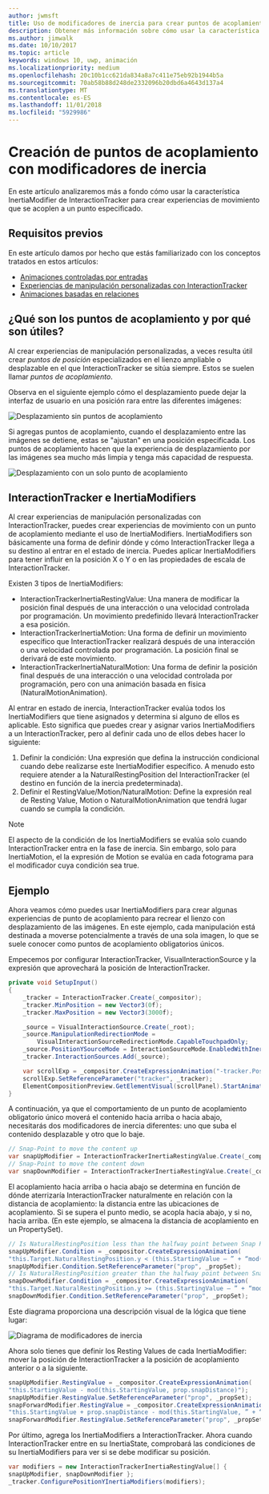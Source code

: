 ```yaml
---
author: jwmsft
title: Uso de modificadores de inercia para crear puntos de acoplamiento
description: Obtener más información sobre cómo usar la característica InertiaModifier de InteractionTracker para crear experiencias de movimiento que se acoplen a un punto especificado.
ms.author: jimwalk
ms.date: 10/10/2017
ms.topic: article
keywords: windows 10, uwp, animación
ms.localizationpriority: medium
ms.openlocfilehash: 20c10b1cc621da834a8a7c411e75eb92b1944b5a
ms.sourcegitcommit: 70ab58b88d248de2332096b20dbd6a4643d137a4
ms.translationtype: MT
ms.contentlocale: es-ES
ms.lasthandoff: 11/01/2018
ms.locfileid: "5929986"
---
```

# <a name="create-snap-points-with-inertia-modifiers"></a>Creación de puntos de acoplamiento con modificadores de inercia

En este artículo analizaremos más a fondo cómo usar la característica InertiaModifier de InteractionTracker para crear experiencias de movimiento que se acoplen a un punto especificado.

## <a name="prerequisites"></a>Requisitos previos

En este artículo damos por hecho que estás familiarizado con los conceptos tratados en estos artículos:

- [Animaciones controladas por entradas](input-driven-animations.md)
- [Experiencias de manipulación personalizadas con InteractionTracker](interaction-tracker-manipulations.md)
- [Animaciones basadas en relaciones](relation-animations.md)

## <a name="what-are-snap-points-and-why-are-they-useful"></a>¿Qué son los puntos de acoplamiento y por qué son útiles?

Al crear experiencias de manipulación personalizadas, a veces resulta útil crear _puntos de posición_ especializados en el lienzo ampliable o desplazable en el que InteractionTracker se sitúa siempre. Estos se suelen llamar _puntos de acoplamiento_.

Observa en el siguiente ejemplo cómo el desplazamiento puede dejar la interfaz de usuario en una posición rara entre las diferentes imágenes:

![Desplazamiento sin puntos de acoplamiento](images/animation/snap-points-none.gif)

Si agregas puntos de acoplamiento, cuando el desplazamiento entre las imágenes se detiene, estas se "ajustan" en una posición especificada. Los puntos de acoplamiento hacen que la experiencia de desplazamiento por las imágenes sea mucho más limpia y tenga más capacidad de respuesta.

![Desplazamiento con un solo punto de acoplamiento](images/animation/snap-points-single.gif)

## <a name="interactiontracker-and-inertiamodifiers"></a>InteractionTracker e InertiaModifiers

Al crear experiencias de manipulación personalizadas con InteractionTracker, puedes crear experiencias de movimiento con un punto de acoplamiento mediante el uso de InertiaModifiers. InertiaModifiers son básicamente una forma de definir dónde y cómo InteractionTracker llega a su destino al entrar en el estado de inercia. Puedes aplicar InertiaModifiers para tener influir en la posición X o Y o en las propiedades de escala de InteractionTracker.

Existen 3 tipos de InertiaModifiers:

- InteractionTrackerInertiaRestingValue: Una manera de modificar la posición final después de una interacción o una velocidad controlada por programación. Un movimiento predefinido llevará InteractionTracker a esa posición.
- InteractionTrackerInertiaMotion: Una forma de definir un movimiento específico que InteractionTracker realizará después de una interacción o una velocidad controlada por programación. La posición final se derivará de este movimiento.
- InteractionTrackerInertiaNaturalMotion: Una forma de definir la posición final después de una interacción o una velocidad controlada por programación, pero con una animación basada en física (NaturalMotionAnimation).

Al entrar en estado de inercia, InteractionTracker evalúa todos los InertiaModifiers que tiene asignados y determina si alguno de ellos es aplicable. Esto significa que puedes crear y asignar varios InertiaModifiers a un InteractionTracker, pero al definir cada uno de ellos debes hacer lo siguiente:

1. Definir la condición: Una expresión que defina la instrucción condicional cuando debe realizarse este InertiaModifier específico. A menudo esto requiere atender a la NaturalRestingPosition del InteractionTracker (el destino en función de la inercia predeterminada).
1. Definir el RestingValue/Motion/NaturalMotion: Define la expresión real de Resting Value, Motion o NaturalMotionAnimation que tendrá lugar cuando se cumpla la condición.

> [!NOTE]
> El aspecto de la condición de los InertiaModifiers se evalúa solo cuando InteractionTracker entra en la fase de inercia. Sin embargo, solo para InertiaMotion, el la expresión de Motion se evalúa en cada fotograma para el modificador cuya condición sea true.

## <a name="example"></a>Ejemplo

Ahora veamos cómo puedes usar InertiaModifiers para crear algunas experiencias de punto de acoplamiento para recrear el lienzo con desplazamiento de las imágenes. En este ejemplo, cada manipulación está destinada a moverse potencialmente a través de una sola imagen, lo que se suele conocer como puntos de acoplamiento obligatorios únicos.

Empecemos por configurar InteractionTracker, VisualInteractionSource y la expresión que aprovechará la posición de InteractionTracker.

```csharp
private void SetupInput()
{
    _tracker = InteractionTracker.Create(_compositor);
    _tracker.MinPosition = new Vector3(0f);
    _tracker.MaxPosition = new Vector3(3000f);

    _source = VisualInteractionSource.Create(_root);
    _source.ManipulationRedirectionMode =
        VisualInteractionSourceRedirectionMode.CapableTouchpadOnly;
    _source.PositionYSourceMode = InteractionSourceMode.EnabledWithInertia;
    _tracker.InteractionSources.Add(_source);

    var scrollExp = _compositor.CreateExpressionAnimation("-tracker.Position.Y");
    scrollExp.SetReferenceParameter("tracker", _tracker);
    ElementCompositionPreview.GetElementVisual(scrollPanel).StartAnimation("Offset.Y", scrollExp);
}
```

A continuación, ya que el comportamiento de un punto de acoplamiento obligatorio único moverá el contenido hacia arriba o hacia abajo, necesitarás dos modificadores de inercia diferentes: uno que suba el contenido desplazable y otro que lo baje.

```csharp
// Snap-Point to move the content up
var snapUpModifier = InteractionTrackerInertiaRestingValue.Create(_compositor);
// Snap-Point to move the content down
var snapDownModifier = InteractionTrackerInertiaRestingValue.Create(_compositor);
```

El acoplamiento hacia arriba o hacia abajo se determina en función de dónde aterrizaría InteractionTracker naturalmente en relación con la distancia de acoplamiento: la distancia entre las ubicaciones de acoplamiento. Si se supera el punto medio, se acopla hacia abajo, y si no, hacia arriba. (En este ejemplo, se almacena la distancia de acoplamiento en un PropertySet).

```csharp
// Is NaturalRestingPosition less than the halfway point between Snap Points?
snapUpModifier.Condition = _compositor.CreateExpressionAnimation(
"this.Target.NaturalRestingPosition.y < (this.StartingValue – ” + “mod(this.StartingValue, prop.snapDistance) + prop.snapDistance / 2)");
snapUpModifier.Condition.SetReferenceParameter("prop", _propSet);
// Is NaturalRestingPosition greater than the halfway point between Snap Points?
snapDownModifier.Condition = _compositor.CreateExpressionAnimation(
"this.Target.NaturalRestingPosition.y >= (this.StartingValue – ” + “mod(this.StartingValue, prop.snapDistance) + prop.snapDistance / 2)");
snapDownModifier.Condition.SetReferenceParameter("prop", _propSet);
```

Este diagrama proporciona una descripción visual de la lógica que tiene lugar:

![Diagrama de modificadores de inercia](images/animation/inertia-modifier-diagram.png)

Ahora solo tienes que definir los Resting Values de cada InertiaModifier: mover la posición de InteractionTracker a la posición de acoplamiento anterior o a la siguiente.

```csharp
snapUpModifier.RestingValue = _compositor.CreateExpressionAnimation(
"this.StartingValue - mod(this.StartingValue, prop.snapDistance)");
snapUpModifier.RestingValue.SetReferenceParameter("prop", _propSet);
snapForwardModifier.RestingValue = _compositor.CreateExpressionAnimation(
"this.StartingValue + prop.snapDistance - mod(this.StartingValue, ” + “prop.snapDistance)");
snapForwardModifier.RestingValue.SetReferenceParameter("prop", _propSet);
```

Por último, agrega los InertiaModifiers a InteractionTracker. Ahora cuando InteractionTracker entre en su InertiaState, comprobará las condiciones de su InertiaModifiers para ver si se debe modificar su posición.

```csharp
var modifiers = new InteractionTrackerInertiaRestingValue[] { 
snapUpModifier, snapDownModifier };
_tracker.ConfigurePositionYInertiaModifiers(modifiers);
```